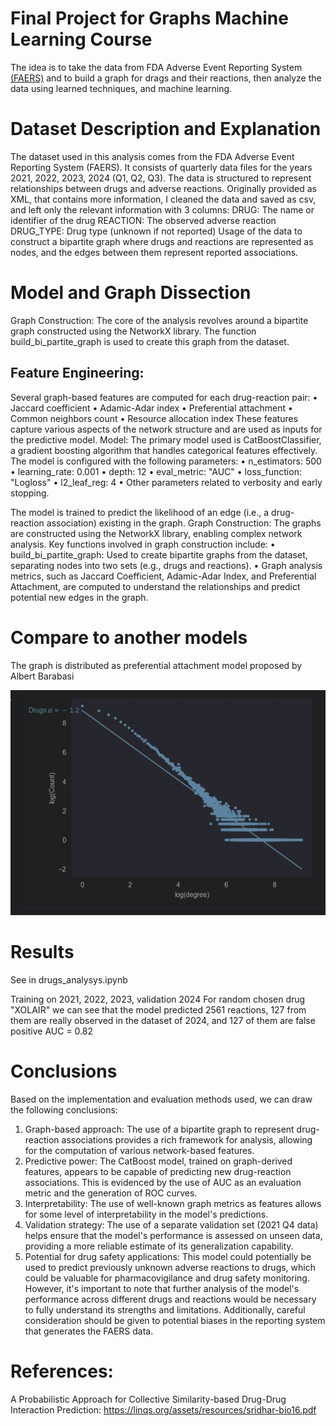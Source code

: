 # Final Project for Graphs Machine Learning Course
The idea is to take the data from FDA Adverse Event Reporting System [(FAERS)](https://fis.fda.gov/extensions/FPD-QDE-FAERS/FPD-QDE-FAERS.html)
and to build a graph for drags and their reactions, then analyze the data using learned techniques, and machine learning. 


# Dataset Description and Explanation
The dataset used in this analysis comes from the FDA Adverse Event Reporting System (FAERS). It consists of quarterly data files for the years 2021, 2022, 2023, 2024 (Q1, Q2, Q3).
The data is structured to represent relationships between drugs and adverse reactions.
Originally provided as XML, that contains more information, I cleaned the data and saved as csv, and left only the relevant information with 3 columns: 
DRUG: The name or identifier of the drug
REACTION: The observed adverse reaction
DRUG_TYPE: Drug type (unknown if not reported)
Usage of the data to construct a bipartite graph where drugs and reactions are represented as nodes, and the edges between them represent reported associations.

# Model and Graph Dissection
Graph Construction: The core of the analysis revolves around a bipartite graph constructed using the NetworkX library. The function build_bi_partite_graph is used to create this graph from the dataset.
## Feature Engineering: 
Several graph-based features are computed for each drug-reaction pair:
•	Jaccard coefficient
•	Adamic-Adar index
•	Preferential attachment
•	Common neighbors count
•	Resource allocation index
These features capture various aspects of the network structure and are used as inputs for the predictive model.
Model: The primary model used is CatBoostClassifier, a gradient boosting algorithm that handles categorical features effectively. The model is configured with the following parameters:
•	n_estimators: 500
•	learning_rate: 0.001
•	depth: 12
•	eval_metric: "AUC"
•	loss_function: "Logloss"
•	l2_leaf_reg: 4
•	Other parameters related to verbosity and early stopping.

The model is trained to predict the likelihood of an edge (i.e., a drug-reaction association) existing in the graph.
Graph Construction: The graphs are constructed using the NetworkX library, enabling complex network analysis. Key functions involved in graph construction include:
•	build_bi_partite_graph: Used to create bipartite graphs from the dataset, separating nodes into two sets (e.g., drugs and reactions).
•	Graph analysis metrics, such as Jaccard Coefficient, Adamic-Adar Index, and Preferential Attachment, are computed to understand the relationships and predict potential new edges in the graph.

# Compare to another models
The graph is distributed as preferential attachment model proposed by Albert Barabasi

![alt text](image.png)

# Results
See in drugs_analysys.ipynb

Training on 2021, 2022, 2023, validation 2024
For random chosen drug "XOLAIR" we can see that the model predicted 2561 reactions, 127 from them are really observed in the dataset of 2024, and 127 of them are false positive
AUC = 0.82


# Conclusions
Based on the implementation and evaluation methods used, we can draw the following conclusions:
1.	Graph-based approach: The use of a bipartite graph to represent drug-reaction associations provides a rich framework for analysis, allowing for the computation of various network-based features.
2.	Predictive power: The CatBoost model, trained on graph-derived features, appears to be capable of predicting new drug-reaction associations. This is evidenced by the use of AUC as an evaluation metric and the generation of ROC curves.
3.	Interpretability: The use of well-known graph metrics as features allows for some level of interpretability in the model's predictions.
4.	Validation strategy: The use of a separate validation set (2021 Q4 data) helps ensure that the model's performance is assessed on unseen data, providing a more reliable estimate of its generalization capability.
5.	Potential for drug safety applications: This model could potentially be used to predict previously unknown adverse reactions to drugs, which could be valuable for pharmacovigilance and drug safety monitoring.
However, it's important to note that further analysis of the model's performance across different drugs and reactions would be necessary to fully understand its strengths and limitations. Additionally, careful consideration should be given to potential biases in the reporting system that generates the FAERS data.

# References:
A Probabilistic Approach for Collective Similarity-based Drug-Drug Interaction Prediction:
https://linqs.org/assets/resources/sridhar-bio16.pdf


